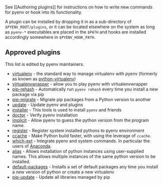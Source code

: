 See [[Authoring plugins]] for instructions on how to write new commands for
pyenv or hook into its functionality.

A plugin can be installed by dropping it in as a sub-directory of
`$PYENV_ROOT/plugins`, or it can be located elsewhere on the system as long as
`pyenv-*` executables are placed in the `$PATH` and hooks are installed
accordingly somewhere in `$PYENV_HOOK_PATH`.

## Approved plugins

This list is edited by pyenv maintainers.

* [virtualenv](https://github.com/pyenv/pyenv-virtualenv) - the standard way to manage virtualenv with pyenv (formerly as known as [python-virtualenv](https://github.com/pyenv/python-virtualenv))
* [virtualenvwrapper](https://github.com/pyenv/pyenv-virtualenvwrapper) - allow you to play pyenv with virtualenvwrapper
* [pip-rehash](https://github.com/pyenv/pyenv-pip-rehash) - Automatically run `pyenv rehash` every time you install a new package via pip
* [pip-migrate](https://github.com/pyenv/pyenv-pip-migrate) - Migrate pip packages from a Python version to another
* [update](https://github.com/pyenv/pyenv-update) - Update pyenv and plugins
* [installer](https://github.com/pyenv/pyenv-installer) - This tools is used to install `pyenv` and friends
* [doctor](https://github.com/pyenv/pyenv-doctor) - Verify pyenv installation
* [implicit](https://github.com/concordusapps/pyenv-implict) - Allow pyenv to guess the python version from the program name.
* [register](https://github.com/doloopwhile/pyenv-register) - Register system installed pythons to pyenv environment
* [ccache](https://github.com/pyenv/pyenv-ccache) - Make Python build faster, with using the leverage of `ccache`.
* [which-ext](https://github.com/pyenv/pyenv-which-ext) - Integrate pyenv and system commands. In particular the users of [Anaconda](https://store.continuum.io/cshop/anaconda/).
* [alias](https://github.com/s1341/pyenv-alias) - Allows installation of python instances using user-supplied names. This allows multiple instances of the same python version to be installed.
* [default-packages](https://github.com/jawshooah/pyenv-default-packages) - Installs a set of default packages any time you install a new version of python or create a new virtualenv
* [pip-update](https://github.com/massongit/pyenv-pip-update) - Update all libraries managed by pip
